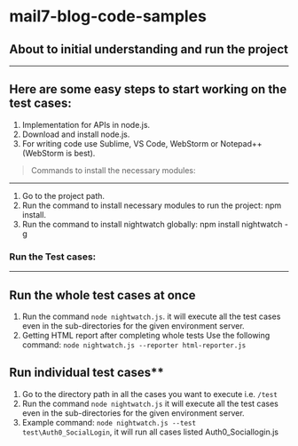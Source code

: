 # mail7-blog-code-samples

## About to initial understanding and run the project
--------------------------------------------------

## Here are some easy steps to start working on the test cases:

 1. Implementation for APIs in node.js.
 2. Download and install node.js.
 3. For writing code use Sublime, VS Code, WebStorm or Notepad++ (WebStorm is best).

> Commands to install the necessary modules:
------------------------------------------
 1. Go to the project path.
 2. Run the command to install necessary modules to run the project: npm install.
 3. Run the command to install nightwatch globally: npm install nightwatch -g

### Run the Test cases:
---------------------
## Run the whole test cases at once

 1. Run the command `node nightwatch.js`. it will
    execute all the test cases even in the sub-directories for the given
    environment server.
 2. Getting HTML report after completing whole tests
    Use the following command: `node nightwatch.js --reporter html-reporter.js`

## Run individual test cases**
 1. Go to the directory path in all the cases you want to execute i.e. `/test`
 2. Run the command `node nightwatch.js` it will execute all the test cases even in the
    sub-directories for the given environment server.
 3. Example command: `node nightwatch.js --test test\Auth0_SocialLogin`, it will run all cases listed Auth0_Sociallogin.js

